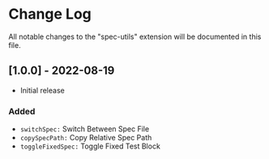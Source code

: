 # Change Log

All notable changes to the "spec-utils" extension will be documented in this file.

## [1.0.0] - 2022-08-19
- Initial release
### Added
- `switchSpec:` Switch Between Spec File
- `copySpecPath:` Copy Relative Spec Path
- `toggleFixedSpec:` Toggle Fixed Test Block
